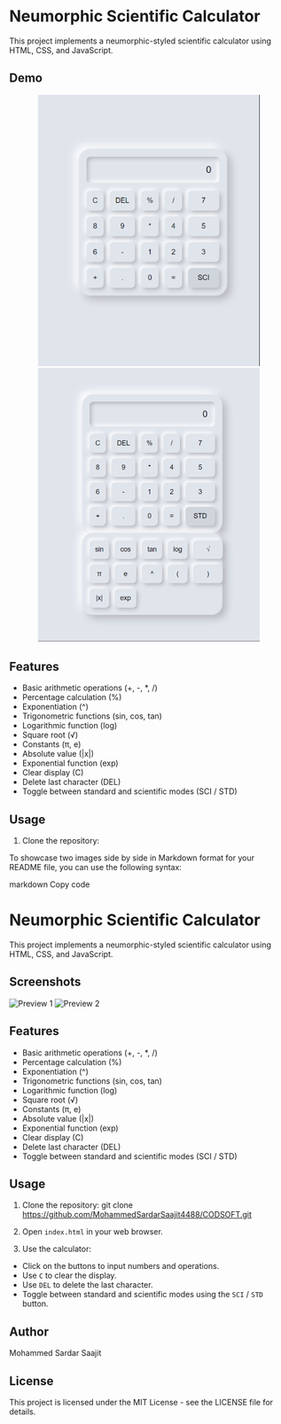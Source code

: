 # Neumorphic Scientific Calculator

This project implements a neumorphic-styled scientific calculator using HTML, CSS, and JavaScript.

## Demo

<p align="center">
  <img src="Calculator/Preview1.png" width="400" alt="Preview 1" />
  <img src="Calculator/Preview2.png" width="400" alt="Preview 2" />
</p>

## Features

- Basic arithmetic operations (+, -, *, /)
- Percentage calculation (%)
- Exponentiation (^)
- Trigonometric functions (sin, cos, tan)
- Logarithmic function (log)
- Square root (√)
- Constants (π, e)
- Absolute value (|x|)
- Exponential function (exp)
- Clear display (C)
- Delete last character (DEL)
- Toggle between standard and scientific modes (SCI / STD)

## Usage

1. Clone the repository:

To showcase two images side by side in Markdown format for your README file, you can use the following syntax:

markdown
Copy code
# Neumorphic Scientific Calculator

This project implements a neumorphic-styled scientific calculator using HTML, CSS, and JavaScript.

## Screenshots

![Preview 1](path/to/preview1.png) ![Preview 2](path/to/preview2.png)

## Features

- Basic arithmetic operations (+, -, *, /)
- Percentage calculation (%)
- Exponentiation (^)
- Trigonometric functions (sin, cos, tan)
- Logarithmic function (log)
- Square root (√)
- Constants (π, e)
- Absolute value (|x|)
- Exponential function (exp)
- Clear display (C)
- Delete last character (DEL)
- Toggle between standard and scientific modes (SCI / STD)

## Usage

1. Clone the repository:
git clone https://github.com/MohammedSardarSaajit4488/CODSOFT.git


2. Open `index.html` in your web browser.

3. Use the calculator:
- Click on the buttons to input numbers and operations.
- Use `C` to clear the display.
- Use `DEL` to delete the last character.
- Toggle between standard and scientific modes using the `SCI` / `STD` button.

## Author

Mohammed Sardar Saajit

## License

This project is licensed under the MIT License - see the LICENSE file for details.
